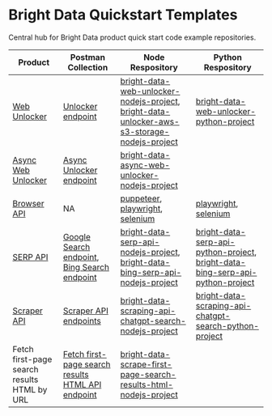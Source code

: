 # Bright Data Quickstart Templates
Central hub for Bright Data product quick start code example repositories.

| Product | Postman Collection | Node Respository | Python Respository |
|---------|------------|-------------|-------------|
| [Web Unlocker](https://brightdata.com/products/web-unlocker) |[Unlocker endpoint](https://www.postman.com/bright-data-api/bright-data-api/request/f0g939o/unlock-website)| [bright-data-web-unlocker-nodejs-project](https://github.com/luminati-io/bright-data-web-unlocker-nodejs-project), [bright-data-unlocker-aws-s3-storage-nodejs-project](https://github.com/brightdata/bright-data-unlocker-aws-s3-storage-nodejs-project)|[bright-data-web-unlocker-python-project](https://github.com/luminati-io/bright-data-web-unlocker-python-project)|
| [Async Web Unlocker](https://brightdata.com/products/web-unlocker) |[Async Unlocker endpoint](https://www.postman.com/bright-data-api/bright-data-api/request/5bmflk0/asynchronous-unlock-website)|[bright-data-async-web-unlocker-nodejs-project](https://github.com/brightdata/bright-data-async-web-unlocker-nodejs-project)||
| [Browser API](https://brightdata.com/products/scraping-browser) |NA| [puppeteer](https://github.com/luminati-io/bright-data-scraping-browser-nodejs-puppeteer-project), [playwright](https://github.com/luminati-io/bright-data-scraping-browser-nodejs-playwright-project), [selenium](https://github.com/luminati-io/bright-data-scraping-browser-nodejs-selenium-project) | [playwright](https://github.com/brightdata/bright-data-browser-api-python-playwright-project), [selenium](https://github.com/brightdata/bright-data-browser-api-python-selenium-project) |
| [SERP API](https://brightdata.com/products/serp-api) | [Google Search endpoint](https://www.postman.com/bright-data-api/bright-data-api/request/kpq952m/google-search-serp), [Bing Search endpoint](https://www.postman.com/bright-data-api/bright-data-api/request/uzaea2u/bing-search) | [bright-data-serp-api-nodejs-project](https://github.com/luminati-io/bright-data-serp-api-nodejs-project), [bright-data-bing-serp-api-nodejs-project](https://github.com/brightdata/bright-data-bing-serp-api-nodejs-project)| [bright-data-serp-api-python-project](https://github.com/brightdata/bright-data-serp-api-python-project), [bright-data-bing-serp-api-python-project](https://github.com/brightdata/bright-data-bing-serp-api-python-project)|
| [Scraper API](https://brightdata.com/products/web-scraper)| [Scraper API endpoints](https://www.postman.com/bright-data-api/bright-data-api/folder/6gbnh9x/web-scrapers)| [bright-data-scraping-api-chatgpt-search-nodejs-project](https://github.com/brightdata/bright-data-scrape-chatgpt-search-nodejs-project)|[bright-data-scraping-api-chatgpt-search-python-project](https://github.com/brightdata/bright-data-scrape-chatgpt-search-python-project)|
| Fetch first-page search results HTML by URL | [Fetch first-page search results HTML API endpoint](https://www.postman.com/bright-data-api/bright-data-api/request/tn424ti/fetch-first-page-search-results-html-by-url)| [bright-data-scrape-first-page-search-results-html-nodejs-project](https://github.com/brightdata/bright-data-scrape-first-page-search-results-html-nodejs-project)||

